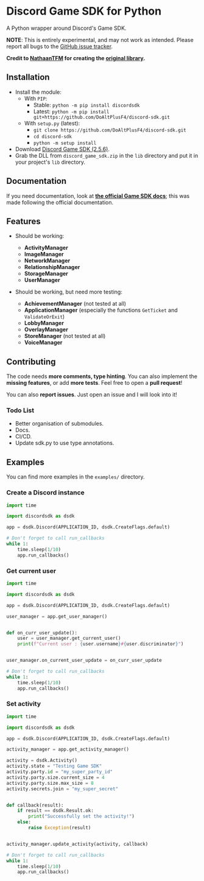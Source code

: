 # Discord Game SDK for Python

A Python wrapper around Discord's Game SDK.

**NOTE**: This is entirely experimental, and may not work as intended. Please report all bugs to the [GitHub issue tracker](https://github.com/DoAltPlusF4/discord-game-sdk-python/issues).

**Credit to [NathaanTFM](https://github.com/NathaanTFM) for creating the [original library](https://github.com/NathaanTFM/discord-game-sdk-python).**

## Installation

- Install the module:
  - With `PIP`:
    - Stable: `python -m pip install discordsdk`
    - Latest: `python -m pip install git+https://github.com/DoAltPlusF4/discord-sdk.git`
  - With `setup.py` (latest):
    - `git clone https://github.com/DoAltPlusF4/discord-sdk.git`
    - `cd discord-sdk`
    - `python -m setup install`
- Download [Discord Game SDK (2.5.6)](https://dl-game-sdk.discordapp.net/2.5.6/discord_game_sdk.zip).
- Grab the DLL from `discord_game_sdk.zip` in the `lib` directory and put it in your project's `lib` directory.

## Documentation

If you need documentation, look at [**the official Game SDK docs**](https://discord.com/developers/docs/game-sdk/sdk-starter-guide); this was made following the official documentation.

## Features

- Should be working:
  - **ActivityManager**
  - **ImageManager**
  - **NetworkManager**
  - **RelationshipManager**
  - **StorageManager**
  - **UserManager**

- Should be working, but need more testing:
  - **AchievementManager** (not tested at all)
  - **ApplicationManager** (especially the functions `GetTicket` and `ValidateOrExit`)
  - **LobbyManager**
  - **OverlayManager**
  - **StoreManager** (not tested at all)
  - **VoiceManager**

## Contributing

The code needs **more comments, type hinting**. You can also implement the **missing features**, or add **more tests**. Feel free to open a **pull request**!

You can also **report issues**. Just open an issue and I will look into it!

### Todo List

- Better organisation of submodules.
- Docs.
- CI/CD.
- Update sdk.py to use type annotations.

## Examples

You can find more examples in the `examples/` directory.

### Create a Discord instance

```python
import time

import discordsdk as dsdk

app = dsdk.Discord(APPLICATION_ID, dsdk.CreateFlags.default)

# Don't forget to call run_callbacks
while 1:
    time.sleep(1/10)
    app.run_callbacks()
```

### Get current user

```python
import time

import discordsdk as dsdk

app = dsdk.Discord(APPLICATION_ID, dsdk.CreateFlags.default)

user_manager = app.get_user_manager()


def on_curr_user_update():
    user = user_manager.get_current_user()
    print(f"Current user : {user.username}#{user.discriminator}")


user_manager.on_current_user_update = on_curr_user_update

# Don't forget to call run_callbacks
while 1:
    time.sleep(1/10)
    app.run_callbacks()
```

### Set activity

```python
import time

import discordsdk as dsdk

app = dsdk.Discord(APPLICATION_ID, dsdk.CreateFlags.default)

activity_manager = app.get_activity_manager()

activity = dsdk.Activity()
activity.state = "Testing Game SDK"
activity.party.id = "my_super_party_id"
activity.party.size.current_size = 4
activity.party.size.max_size = 8
activity.secrets.join = "my_super_secret"


def callback(result):
    if result == dsdk.Result.ok:
        print("Successfully set the activity!")
    else:
        raise Exception(result)


activity_manager.update_activity(activity, callback)

# Don't forget to call run_callbacks
while 1:
    time.sleep(1/10)
    app.run_callbacks()
```
